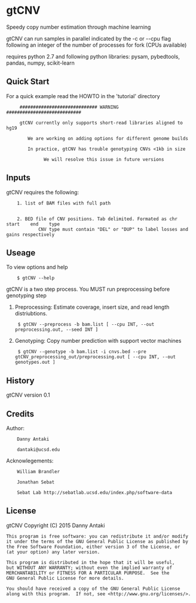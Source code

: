 # gtCNV

Speedy copy number estimation through machine learning

gtCNV can run samples in parallel indicated by the -c or --cpu flag following an integer of the number of processes for fork (CPUs available)

requires python 2.7 and following python libraries: pysam, pybedtools, pandas, numpy, scikit-learn

## Quick Start
For a quick example read the HOWTO in the 'tutorial' directory

         ############################# WARNING ############################

         gtCNV currently only supports short-read libraries aligned to hg19

            We are working on adding options for different genome builds

            In practice, gtCNV has trouble genotyping CNVs <1kb in size

                  We will resolve this issue in future versions

## Inputs

gtCNV requires the following:
	
        1. list of BAM files with full path
	

        2. BED file of CNV positions. Tab delimited. Formated as chr    start    end    type
                CNV type must contain "DEL" or "DUP" to label losses and gains respectively 
	
## Useage

To view options and help

        $ gtCNV --help

gtCNV is a two step process. You MUST run preprocessing before genotyping step

1. Preprocessing:
       	Estimate coverage, insert size, and read length distriubtions. 

        $ gtCNV --preprocess -b bam.list [ --cpu INT, --out preprocessing.out, --seed INT ] 

2. Genotyping: 
        Copy number prediction with support vector machines
	
        $ gtCNV --genotype -b bam.list -i cnvs.bed --pre gtCNV_preprocessing_out/preprocessing.out [ --cpu INT, --out genotypes.out ] 


## History

gtCNV version 0.1 

## Credits

Author: 
        
        Danny Antaki
	
        dantaki@ucsd.edu

Acknowlegements:
        
        William Brandler
	
        Jonathan Sebat
	
        Sebat Lab http://sebatlab.ucsd.edu/index.php/software-data

## License

gtCNV
    Copyright (C) 2015  Danny Antaki

    This program is free software: you can redistribute it and/or modify
    it under the terms of the GNU General Public License as published by
    the Free Software Foundation, either version 3 of the License, or
    (at your option) any later version.

    This program is distributed in the hope that it will be useful,
    but WITHOUT ANY WARRANTY; without even the implied warranty of
    MERCHANTABILITY or FITNESS FOR A PARTICULAR PURPOSE.  See the
    GNU General Public License for more details.

    You should have received a copy of the GNU General Public License
    along with this program.  If not, see <http://www.gnu.org/licenses/>.
